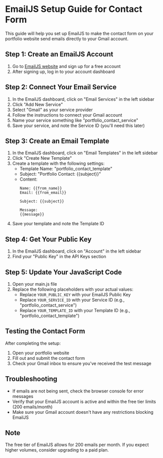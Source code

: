 # EmailJS Setup Guide for Contact Form

This guide will help you set up EmailJS to make the contact form on your portfolio website send emails directly to your Gmail account.

## Step 1: Create an EmailJS Account

1. Go to [EmailJS website](https://www.emailjs.com/) and sign up for a free account
2. After signing up, log in to your account dashboard

## Step 2: Connect Your Email Service

1. In the EmailJS dashboard, click on "Email Services" in the left sidebar
2. Click "Add New Service"
3. Select "Gmail" as your service provider
4. Follow the instructions to connect your Gmail account
5. Name your service something like "portfolio_contact_service"
6. Save your service, and note the Service ID (you'll need this later)

## Step 3: Create an Email Template

1. In the EmailJS dashboard, click on "Email Templates" in the left sidebar
2. Click "Create New Template"
3. Create a template with the following settings:
   - Template Name: "portfolio_contact_template"
   - Subject: "Portfolio Contact: {{subject}}"
   - Content:
     ```
     Name: {{from_name}}
     Email: {{from_email}}
     
     Subject: {{subject}}
     
     Message:
     {{message}}
     ```
4. Save your template and note the Template ID

## Step 4: Get Your Public Key

1. In the EmailJS dashboard, click on "Account" in the left sidebar
2. Find your "Public Key" in the API Keys section

## Step 5: Update Your JavaScript Code

1. Open your main.js file
2. Replace the following placeholders with your actual values:
   - Replace `YOUR_PUBLIC_KEY` with your EmailJS Public Key
   - Replace `YOUR_SERVICE_ID` with your Service ID (e.g., "portfolio_contact_service")
   - Replace `YOUR_TEMPLATE_ID` with your Template ID (e.g., "portfolio_contact_template")

## Testing the Contact Form

After completing the setup:
1. Open your portfolio website
2. Fill out and submit the contact form
3. Check your Gmail inbox to ensure you've received the test message

## Troubleshooting

- If emails are not being sent, check the browser console for error messages
- Verify that your EmailJS account is active and within the free tier limits (200 emails/month)
- Make sure your Gmail account doesn't have any restrictions blocking EmailJS

## Note

The free tier of EmailJS allows for 200 emails per month. If you expect higher volumes, consider upgrading to a paid plan.